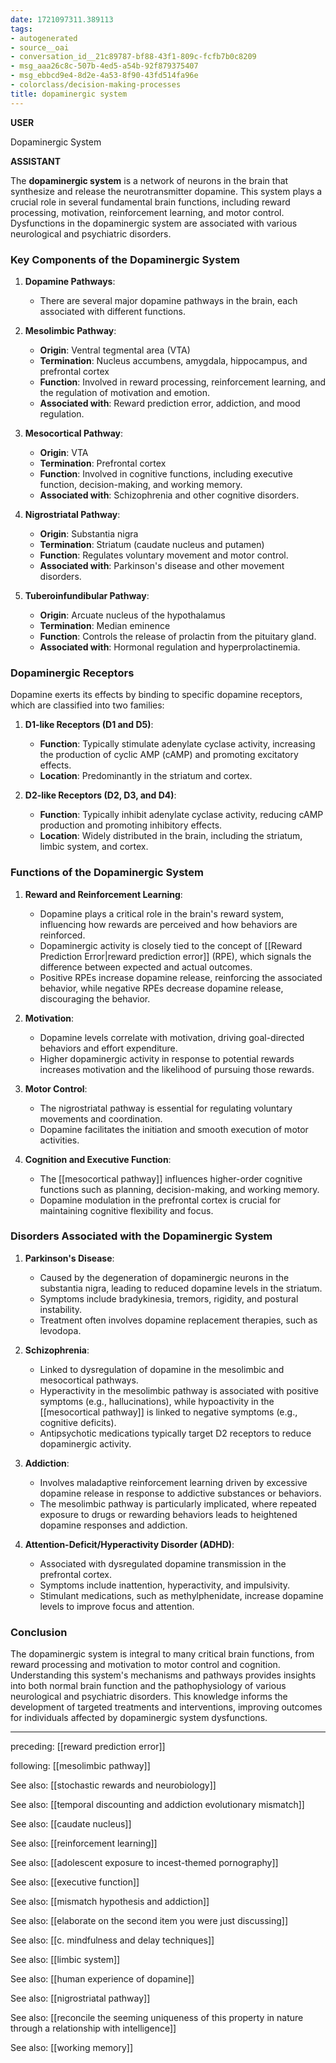 ```yaml
---
date: 1721097311.389113
tags:
- autogenerated
- source__oai
- conversation_id__21c89787-bf88-43f1-809c-fcfb7b0c8209
- msg_aaa26c8c-507b-4ed5-a54b-92f879375407
- msg_ebbcd9e4-8d2e-4a53-8f90-43fd514fa96e
- colorclass/decision-making-processes
title: dopaminergic system
---
```


**USER**

Dopaminergic System


**ASSISTANT**

The **dopaminergic system** is a network of neurons in the brain that synthesize and release the neurotransmitter dopamine. This system plays a crucial role in several fundamental brain functions, including reward processing, motivation, reinforcement learning, and motor control. Dysfunctions in the dopaminergic system are associated with various neurological and psychiatric disorders.

### Key Components of the Dopaminergic System

1. **Dopamine Pathways**:
   - There are several major dopamine pathways in the brain, each associated with different functions.

2. **Mesolimbic Pathway**:
   - **Origin**: Ventral tegmental area (VTA)
   - **Termination**: Nucleus accumbens, amygdala, hippocampus, and prefrontal cortex
   - **Function**: Involved in reward processing, reinforcement learning, and the regulation of motivation and emotion.
   - **Associated with**: Reward prediction error, addiction, and mood regulation.

3. **Mesocortical Pathway**:
   - **Origin**: VTA
   - **Termination**: Prefrontal cortex
   - **Function**: Involved in cognitive functions, including executive function, decision-making, and working memory.
   - **Associated with**: Schizophrenia and other cognitive disorders.

4. **Nigrostriatal Pathway**:
   - **Origin**: Substantia nigra
   - **Termination**: Striatum (caudate nucleus and putamen)
   - **Function**: Regulates voluntary movement and motor control.
   - **Associated with**: Parkinson's disease and other movement disorders.

5. **Tuberoinfundibular Pathway**:
   - **Origin**: Arcuate nucleus of the hypothalamus
   - **Termination**: Median eminence
   - **Function**: Controls the release of prolactin from the pituitary gland.
   - **Associated with**: Hormonal regulation and hyperprolactinemia.

### Dopaminergic Receptors

Dopamine exerts its effects by binding to specific dopamine receptors, which are classified into two families:

1. **D1-like Receptors (D1 and D5)**:
   - **Function**: Typically stimulate adenylate cyclase activity, increasing the production of cyclic AMP (cAMP) and promoting excitatory effects.
   - **Location**: Predominantly in the striatum and cortex.

2. **D2-like Receptors (D2, D3, and D4)**:
   - **Function**: Typically inhibit adenylate cyclase activity, reducing cAMP production and promoting inhibitory effects.
   - **Location**: Widely distributed in the brain, including the striatum, limbic system, and cortex.

### Functions of the Dopaminergic System

1. **Reward and Reinforcement Learning**:
   - Dopamine plays a critical role in the brain's reward system, influencing how rewards are perceived and how behaviors are reinforced.
   - Dopaminergic activity is closely tied to the concept of [[Reward Prediction Error|reward prediction error]] (RPE), which signals the difference between expected and actual outcomes.
   - Positive RPEs increase dopamine release, reinforcing the associated behavior, while negative RPEs decrease dopamine release, discouraging the behavior.

2. **Motivation**:
   - Dopamine levels correlate with motivation, driving goal-directed behaviors and effort expenditure.
   - Higher dopaminergic activity in response to potential rewards increases motivation and the likelihood of pursuing those rewards.

3. **Motor Control**:
   - The nigrostriatal pathway is essential for regulating voluntary movements and coordination.
   - Dopamine facilitates the initiation and smooth execution of motor activities.

4. **Cognition and Executive Function**:
   - The [[mesocortical pathway]] influences higher-order cognitive functions such as planning, decision-making, and working memory.
   - Dopamine modulation in the prefrontal cortex is crucial for maintaining cognitive flexibility and focus.

### Disorders Associated with the Dopaminergic System

1. **Parkinson's Disease**:
   - Caused by the degeneration of dopaminergic neurons in the substantia nigra, leading to reduced dopamine levels in the striatum.
   - Symptoms include bradykinesia, tremors, rigidity, and postural instability.
   - Treatment often involves dopamine replacement therapies, such as levodopa.

2. **Schizophrenia**:
   - Linked to dysregulation of dopamine in the mesolimbic and mesocortical pathways.
   - Hyperactivity in the mesolimbic pathway is associated with positive symptoms (e.g., hallucinations), while hypoactivity in the [[mesocortical pathway]] is linked to negative symptoms (e.g., cognitive deficits).
   - Antipsychotic medications typically target D2 receptors to reduce dopaminergic activity.

3. **Addiction**:
   - Involves maladaptive reinforcement learning driven by excessive dopamine release in response to addictive substances or behaviors.
   - The mesolimbic pathway is particularly implicated, where repeated exposure to drugs or rewarding behaviors leads to heightened dopamine responses and addiction.

4. **Attention-Deficit/Hyperactivity Disorder (ADHD)**:
   - Associated with dysregulated dopamine transmission in the prefrontal cortex.
   - Symptoms include inattention, hyperactivity, and impulsivity.
   - Stimulant medications, such as methylphenidate, increase dopamine levels to improve focus and attention.

### Conclusion

The dopaminergic system is integral to many critical brain functions, from reward processing and motivation to motor control and cognition. Understanding this system's mechanisms and pathways provides insights into both normal brain function and the pathophysiology of various neurological and psychiatric disorders. This knowledge informs the development of targeted treatments and interventions, improving outcomes for individuals affected by dopaminergic system dysfunctions.


---

preceding: [[reward prediction error]]  


following: [[mesolimbic pathway]]

See also: [[stochastic rewards and neurobiology]]


See also: [[temporal discounting and addiction evolutionary mismatch]]


See also: [[caudate nucleus]]


See also: [[reinforcement learning]]


See also: [[adolescent exposure to incest-themed pornography]]


See also: [[executive function]]


See also: [[mismatch hypothesis and addiction]]


See also: [[elaborate on the second item you were just discussing]]


See also: [[c. mindfulness and delay techniques]]


See also: [[limbic system]]


See also: [[human experience of dopamine]]


See also: [[nigrostriatal pathway]]


See also: [[reconcile the seeming uniqueness of this property in nature through a relationship with intelligence]]


See also: [[working memory]]